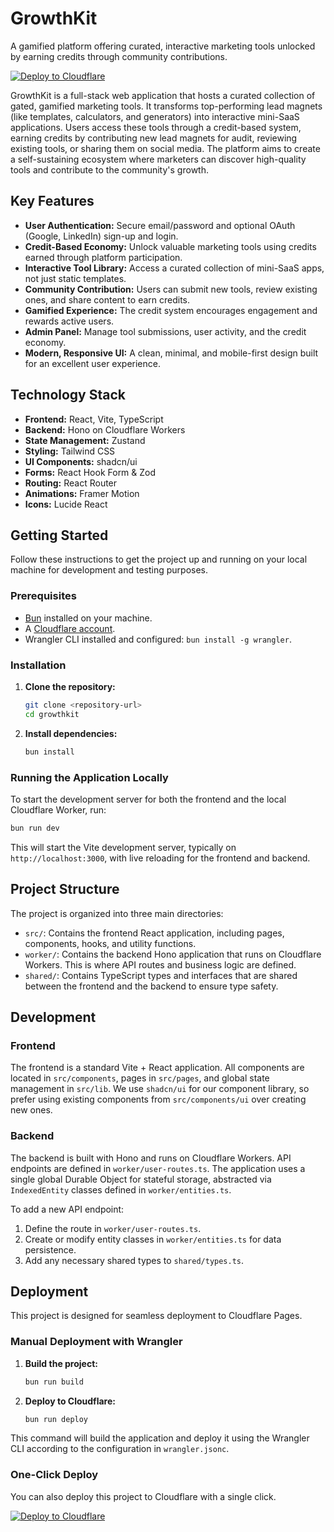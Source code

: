 # GrowthKit

A gamified platform offering curated, interactive marketing tools unlocked by earning credits through community contributions.

[![Deploy to Cloudflare](https://deploy.workers.cloudflare.com/button)](https://deploy.workers.cloudflare.com/?url=https://github.com/nocodeworkflows/growthKit)

GrowthKit is a full-stack web application that hosts a curated collection of gated, gamified marketing tools. It transforms top-performing lead magnets (like templates, calculators, and generators) into interactive mini-SaaS applications. Users access these tools through a credit-based system, earning credits by contributing new lead magnets for audit, reviewing existing tools, or sharing them on social media. The platform aims to create a self-sustaining ecosystem where marketers can discover high-quality tools and contribute to the community's growth.

## Key Features

-   **User Authentication:** Secure email/password and optional OAuth (Google, LinkedIn) sign-up and login.
-   **Credit-Based Economy:** Unlock valuable marketing tools using credits earned through platform participation.
-   **Interactive Tool Library:** Access a curated collection of mini-SaaS apps, not just static templates.
-   **Community Contribution:** Users can submit new tools, review existing ones, and share content to earn credits.
-   **Gamified Experience:** The credit system encourages engagement and rewards active users.
-   **Admin Panel:** Manage tool submissions, user activity, and the credit economy.
-   **Modern, Responsive UI:** A clean, minimal, and mobile-first design built for an excellent user experience.

## Technology Stack

-   **Frontend:** React, Vite, TypeScript
-   **Backend:** Hono on Cloudflare Workers
-   **State Management:** Zustand
-   **Styling:** Tailwind CSS
-   **UI Components:** shadcn/ui
-   **Forms:** React Hook Form & Zod
-   **Routing:** React Router
-   **Animations:** Framer Motion
-   **Icons:** Lucide React

## Getting Started

Follow these instructions to get the project up and running on your local machine for development and testing purposes.

### Prerequisites

-   [Bun](https://bun.sh/) installed on your machine.
-   A [Cloudflare account](https://dash.cloudflare.com/sign-up).
-   Wrangler CLI installed and configured: `bun install -g wrangler`.

### Installation

1.  **Clone the repository:**
    ```bash
    git clone <repository-url>
    cd growthkit
    ```

2.  **Install dependencies:**
    ```bash
    bun install
    ```

### Running the Application Locally

To start the development server for both the frontend and the local Cloudflare Worker, run:

```bash
bun run dev
```

This will start the Vite development server, typically on `http://localhost:3000`, with live reloading for the frontend and backend.

## Project Structure

The project is organized into three main directories:

-   `src/`: Contains the frontend React application, including pages, components, hooks, and utility functions.
-   `worker/`: Contains the backend Hono application that runs on Cloudflare Workers. This is where API routes and business logic are defined.
-   `shared/`: Contains TypeScript types and interfaces that are shared between the frontend and the backend to ensure type safety.

## Development

### Frontend

The frontend is a standard Vite + React application. All components are located in `src/components`, pages in `src/pages`, and global state management in `src/lib`. We use `shadcn/ui` for our component library, so prefer using existing components from `src/components/ui` over creating new ones.

### Backend

The backend is built with Hono and runs on Cloudflare Workers. API endpoints are defined in `worker/user-routes.ts`. The application uses a single global Durable Object for stateful storage, abstracted via `IndexedEntity` classes defined in `worker/entities.ts`.

To add a new API endpoint:
1.  Define the route in `worker/user-routes.ts`.
2.  Create or modify entity classes in `worker/entities.ts` for data persistence.
3.  Add any necessary shared types to `shared/types.ts`.

## Deployment

This project is designed for seamless deployment to Cloudflare Pages.

### Manual Deployment with Wrangler

1.  **Build the project:**
    ```bash
    bun run build
    ```

2.  **Deploy to Cloudflare:**
    ```bash
    bun run deploy
    ```

This command will build the application and deploy it using the Wrangler CLI according to the configuration in `wrangler.jsonc`.

### One-Click Deploy

You can also deploy this project to Cloudflare with a single click.

[![Deploy to Cloudflare](https://deploy.workers.cloudflare.com/button)](https://deploy.workers.cloudflare.com/?url=https://github.com/nocodeworkflows/growthKit)